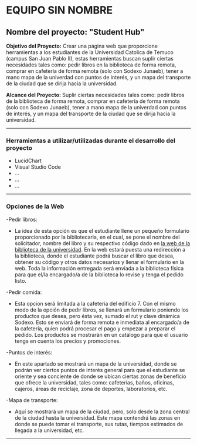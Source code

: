 # **EQUIPO SIN NOMBRE**

## **Nombre del proyecto: "Student Hub"**

**Objetivo del Proyecto:** Crear una página web que proporcione herramientas a los estudiantes de la Universidad Catolica de Temuco (campus San Juan Pablo II), estas herramientas buscan suplir ciertas necesidades tales como: pedir libros en la biblioteca de forma remota, comprar en cafetería de forma remota (solo con Sodexo Junaeb), tener a mano mapa de la univerdad con puntos de interés, y un mapa del transporte de la ciudad que se dirija hacia la universidad.

**Alcance del Proyecto:** Suplir ciertas necesidades tales como: pedir libros de la biblioteca de forma remota, comprar en cafetería de forma remota (solo con Sodexo Junaeb), tener a mano mapa de la univerdad con puntos de interés, y un mapa del transporte de la ciudad que se dirija hacia la universidad.

_______________

### **Herramientas a utilizar/utilizadas durante el desarrollo del proyecto**

- LucidChart
- Visual Studio Code
- ...
- ...
- ...
_______________

### **Opciones de la Web**

-Pedir libros: 
 - La idea de esta opción es que el estudiante llene un pequeño formulario proporcionado por la bibliotecaria, en el cual, se pone el nombre del solicitador, nombre del libro y su respectivo código dado en [la web de la biblioteca de la universidad](https://biblioteca.uct.cl/). En la web estará puesta una redirección a la biblioteca, donde el estudiante podrá buscar el libro que desea, obtener su código y otros datos necesarios y llenar el formulario en la web. Toda la información entregada será enviada a la biblioteca física para que el/la encargado/a de la biblioteca lo revise y tenga el pedido listo.


-Pedir comida: 
 - Esta opcion será limitada a la cafeteria del edificio 7. Con el mismo modo de la opción de pedir libros, se llenará un formulario poniendo los productos que desea, pero ésta vez, sumado el rut y clave dinámica Sodexo. Esto se enviará de forma remota e inmediata al encargado/a de la cafetería, quien podrá procesar el pago y empezar a preparar el pedido. Los productos se mostrarán en un catálogo para que el usuario tenga en cuenta los precios y promociones.


-Puntos de interés: 
 - En este apartado se mostrará un mapa de la universidad, donde se podrán ver ciertos puntos de interés general para que el estudiante se oriente y sea conciente de donde se ubican ciertas zonas de beneficio que ofrece la universidad, tales como: cafeterias, baños, oficinas, cajeros, áreas de reciclaje, zona de deportes, laboratorios, etc.


-Mapa de transporte:
 - Aquí se mostrará un mapa de la ciudad, pero, solo desde la zona central de la ciudad hasta la universidad. Este mapa contendrá las zonas en donde se puede tomar el transporte, sus rutas, tiempos estimados de llegada a la universidad, etc.

_______________

